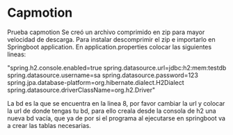 # Capmotion
Prueba capmotion
Se creó un archivo comprimido en zip para mayor velocidad de descarga.
Para instalar descomprimir el zip e importarlo en Springboot application.
En application.properties colocar las siguientes lineas: 

"spring.h2.console.enabled=true
spring.datasource.url=jdbc:h2:mem:testdb
spring.datasource.username=sa
spring.datasource.password=123
spring.jpa.database-platform=org.hibernate.dialect.H2Dialect
spring.datasource.driverClassName=org.h2.Driver"

La bd es la que se encuentra en la linea 8, por favor cambiar la url y colocar la url de donde tengas tu bd, para ello creala desde 
la consola de h2 una nueva bd vacía, que ya de por si el programa al ejecutarse en springboot va a crear las tablas necesarias.

